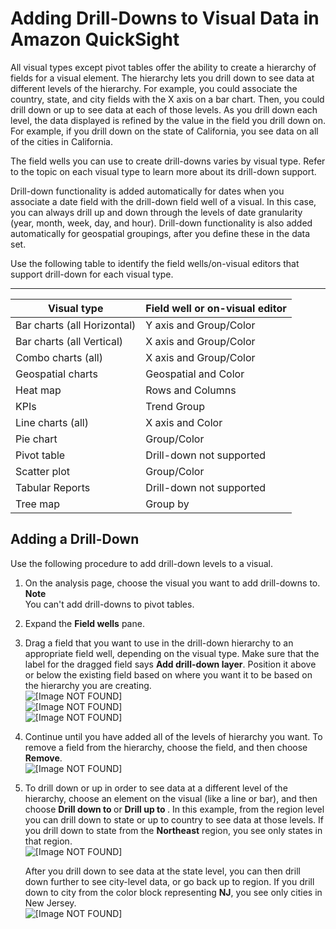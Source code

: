 # Adding Drill\-Downs to Visual Data in Amazon QuickSight<a name="adding-drill-downs"></a>

All visual types except pivot tables offer the ability to create a hierarchy of fields for a visual element\. The hierarchy lets you drill down to see data at different levels of the hierarchy\. For example, you could associate the country, state, and city fields with the X axis on a bar chart\. Then, you could drill down or up to see data at each of those levels\. As you drill down each level, the data displayed is refined by the value in the field you drill down on\. For example, if you drill down on the state of California, you see data on all of the cities in California\.

The field wells you can use to create drill\-downs varies by visual type\. Refer to the topic on each visual type to learn more about its drill\-down support\. 

Drill\-down functionality is added automatically for dates when you associate a date field with the drill\-down field well of a visual\. In this case, you can always drill up and down through the levels of date granularity \(year, month, week, day, and hour\)\. Drill\-down functionality is also added automatically for geospatial groupings, after you define these in the data set\.

Use the following table to identify the field wells/on\-visual editors that support drill\-down for each visual type\.


****  

| Visual type | Field well or on\-visual editor | 
| --- | --- | 
| Bar charts \(all Horizontal\) | Y axis and Group/Color | 
| Bar charts \(all Vertical\) | X axis and Group/Color | 
| Combo charts \(all\) | X axis and Group/Color | 
| Geospatial charts | Geospatial and Color | 
| Heat map | Rows and Columns | 
| KPIs | Trend Group | 
| Line charts \(all\) | X axis and Color | 
| Pie chart | Group/Color | 
| Pivot table | Drill\-down not supported | 
| Scatter plot | Group/Color | 
| Tabular Reports | Drill\-down not supported | 
| Tree map | Group by | 

## Adding a Drill\-Down<a name="add-drill-downs"></a>

Use the following procedure to add drill\-down levels to a visual\.

1. On the analysis page, choose the visual you want to add drill\-downs to\.
**Note**  
You can't add drill\-downs to pivot tables\.

1. Expand the **Field wells** pane\.

1. Drag a field that you want to use in the drill\-down hierarchy to an appropriate field well, depending on the visual type\. Make sure that the label for the dragged field says **Add drill\-down layer**\. Position it above or below the existing field based on where you want it to be based on the hierarchy you are creating\.   
![\[Image NOT FOUND\]](http://docs.aws.amazon.com/quicksight/latest/user/images/drill-down1.png)  
![\[Image NOT FOUND\]](http://docs.aws.amazon.com/quicksight/latest/user/images/drill-down2.png)  
![\[Image NOT FOUND\]](http://docs.aws.amazon.com/quicksight/latest/user/images/drill-down3.png)

1. Continue until you have added all of the levels of hierarchy you want\. To remove a field from the hierarchy, choose the field, and then choose **Remove**\.  
![\[Image NOT FOUND\]](http://docs.aws.amazon.com/quicksight/latest/user/images/drill-down4.png)

1. To drill down or up in order to see data at a different level of the hierarchy, choose an element on the visual \(like a line or bar\), and then choose **Drill down to <lower level>** or **Drill up to <higher level>**\. In this example, from the region level you can drill down to state or up to country to see data at those levels\. If you drill down to state from the **Northeast** region, you see only states in that region\.  
![\[Image NOT FOUND\]](http://docs.aws.amazon.com/quicksight/latest/user/images/drill-down5.png)

   After you drill down to see data at the state level, you can then drill down further to see city\-level data, or go back up to region\. If you drill down to city from the color block representing **NJ**, you see only cities in New Jersey\.  
![\[Image NOT FOUND\]](http://docs.aws.amazon.com/quicksight/latest/user/images/drill-down6.png)